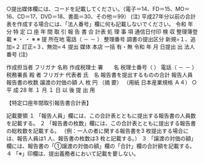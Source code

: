○提出媒体欄には、コードを記載してください。（電子＝14、FD＝15、MO＝16、CD＝17、DVD＝18、書面＝30、その他＝99）
(注) 平成27年分以前の合計表を作成する場合には、「法人番号」欄に何も記載しないでください。
 令和 年分 特 定 口 座 年 間 取 引 報 告 書 合 計表
処
理
事
項
通信日付印 検 収 整理簿登載
※
・ ・
※ ※
提
所在地
電話（ － － ）
整理番号
調書の提出区分
新規=１、追加=２
訂正=３、無効=４
提出
媒体
本店
一括
有・無
令和 年 月 日提出
出
法人番号
(注)

作成担当者
フリガナ
名称
作成税理士
署　　名
税理士番号（ ）
電話（ － － ）
税務署長 殿
者
フリガナ
代表者
氏　名
報告書を提出するものの合計
報告人員 報告書の枚数 譲渡の対価の額
人 枚 円
（摘 要）
（用紙 日本産業規格 Ａ４）
○
平
成
28
年
１
月
１
日
以
後
提
出
用

【特定口座年間取引報告書合計表】

記載要領
１ 「報告人員」欄には、この合計表とともに提出する報告書の人員数を記載する。
２ 「報告書の枚数」欄には、この合計表とともに提出する報告書の総枚数を記載する。
（例：一人の者に関する報告書を3 枚提出する場合には、報告人員は1 人、報告書の枚数は3 枚と記載する。）
３ 「譲渡の対価の額」欄には、報告書の「①譲渡の対価の額」欄の「合計」欄の合計額を記載する。
４ 「※」印欄は、提出義務者において記載を要しない。